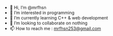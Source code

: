 - 👋 Hi, I’m @mrfhsn
- 👀 I’m interested in programming
- 🌱 I’m currently learning C++ & web development
- 💞️ I’m looking to collaborate on nothing
- 📫 How to reach me : mrfhsn253@gmail.com

<!---
mrfhsn/mrfhsn is a ✨ special ✨ repository because its `README.md` (this file) appears on your GitHub profile.
You can click the Preview link to take a look at your changes.
--->
